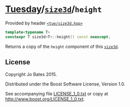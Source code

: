 [Tuesday](../../../README.md)/[`size3d`](../../headers/size3d.md)/`height`
==========================================================================
Provided by header [`<tue/size3d.hpp>`](../../headers/size3d.md)

```c++
template<typename T>
constexpr T size3d<T>::height() const noexcept;
```

Returns a copy of the `height` component of this
[`size3d`](../../headers/size3d.md).

License
-------
Copyright Jo Bates 2015.

Distributed under the Boost Software License, Version 1.0.

See accompanying file [LICENSE_1_0.txt](../../../LICENSE_1_0.txt) or copy at
http://www.boost.org/LICENSE_1_0.txt.
